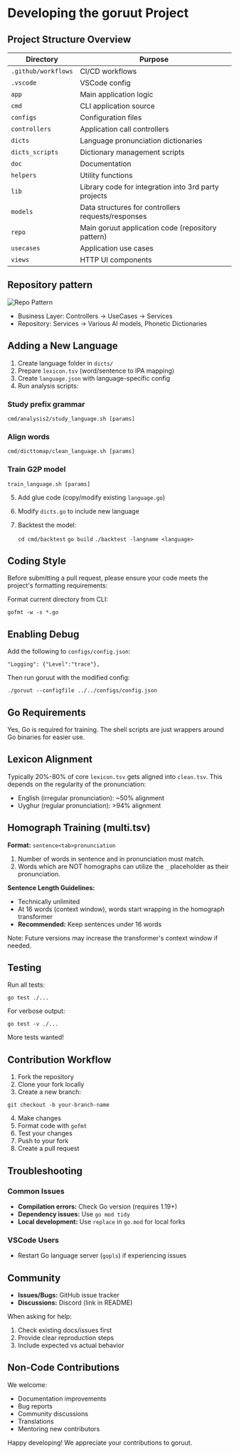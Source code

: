 # Developing the goruut Project

## Project Structure Overview

| Directory          | Purpose |
|--------------------|---------|
| `.github/workflows` | CI/CD workflows |
| `.vscode`          | VSCode config |
| `app`              | Main application logic |
| `cmd`              | CLI application source |
| `configs`          | Configuration files |
| `controllers`      | Application call controllers |
| `dicts`            | Language pronunciation dictionaries |
| `dicts_scripts`    | Dictionary management scripts |
| `doc`              | Documentation |
| `helpers`          | Utility functions |
| `lib`              | Library code for integration into 3rd party projects |
| `models`           | Data structures for controllers requests/responses |
| `repo`             | Main goruut application code (repository pattern) |
| `usecases`         | Application use cases |
| `views`            | HTTP UI components |

## Repository pattern

![Repo Pattern](https://miro.medium.com/v2/resize:fit:4800/format:webp/1*VdeHRnrn3us9WguuvneLDQ.png)

* Business Layer: Controllers -> UseCases -> Services
* Repository: Services -> Various AI models, Phonetic Dictionaries

## Adding a New Language

1. Create language folder in `dicts/`
2. Prepare `lexicon.tsv` (word/sentence to IPA mapping)
3. Create `language.json` with language-specific config
4. Run analysis scripts:
   
### Study prefix grammar
   `cmd/analysis2/study_language.sh [params]`
   
### Align words
   `cmd/dicttomap/clean_language.sh [params]`
   
### Train G2P model
   `train_language.sh [params]`

5. Add glue code (copy/modify existing `language.go`)
6. Modify `dicts.go` to include new language
7. Backtest the model:
   
   `cd cmd/backtest`
   `go build`
   `./backtest -langname <language>`

## Coding Style

Before submitting a pull request, please ensure your code meets the project's formatting requirements:

Format current directory from CLI:

`gofmt -w -s *.go`

## Enabling Debug

Add the following to `configs/config.json`:

`"Logging": {"Level":"trace"},`

Then run goruut with the modified config:

`./goruut --configfile ../../configs/config.json`

## Go Requirements

Yes, Go is required for training. The shell scripts are just wrappers around Go binaries for easier use.

## Lexicon Alignment

Typically 20%-80% of core `lexicon.tsv` gets aligned into `clean.tsv`. This depends on the regularity of the pronunciation:
- English (irregular pronunciation): ~50% alignment
- Uyghur (regular pronunciation): >94% alignment

## Homograph Training (multi.tsv)

**Format:** `sentence<tab>pronunciation`

1. Number of words in sentence and in pronunciation must match.
2. Words which are NOT homographs can utilize the `_` placeholder as their pronunciation.

**Sentence Length Guidelines:**
- Technically unlimited
- At 16 words (context window), words start wrapping in the homograph transformer
- **Recommended:** Keep sentences under 16 words

Note: Future versions may increase the transformer's context window if needed.

## Testing

Run all tests:

`go test ./...`

For verbose output:

`go test -v ./...`

More tests wanted!

## Contribution Workflow

1. Fork the repository
2. Clone your fork locally
3. Create a new branch:
   
`git checkout -b your-branch-name`

4. Make changes
5. Format code with `gofmt`
6. Test your changes
7. Push to your fork
8. Create a pull request

## Troubleshooting

### Common Issues
- **Compilation errors:** Check Go version (requires 1.19+)
- **Dependency issues:** Use `go mod tidy`
- **Local development:** Use `replace` in `go.mod` for local forks

### VSCode Users
- Restart Go language server (`gopls`) if experiencing issues

## Community

- **Issues/Bugs:** GitHub issue tracker
- **Discussions:** Discord (link in README)

When asking for help:
1. Check existing docs/issues first
2. Provide clear reproduction steps
3. Include expected vs actual behavior

## Non-Code Contributions

We welcome:
- Documentation improvements
- Bug reports
- Community discussions
- Translations
- Mentoring new contributors

Happy developing! We appreciate your contributions to goruut.
